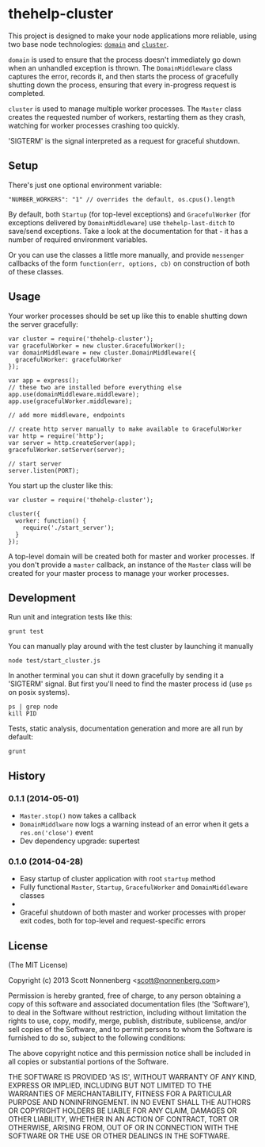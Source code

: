 # thehelp-cluster

This project is designed to make your node applications more reliable, using two base node technologies: [`domain`](http://nodejs.org/api/domain.html) and [`cluster`](http://nodejs.org/api/cluster.html).

`domain` is used to ensure that the process doesn't immediately go down when an unhandled exception is thrown. The `DomainMiddleware` class captures the error, records it, and then starts the process of gracefully shutting down the process, ensuring that every in-progress request is completed.

`cluster` is used to manage multiple worker processes. The `Master` class creates the requested number of workers, restarting them as they crash, watching for worker processes crashing too quickly.

'SIGTERM' is the signal interpreted as a request for graceful shutdown.

## Setup

There's just one optional environment variable:

```
"NUMBER_WORKERS": "1" // overrides the default, os.cpus().length
```

By default, both `Startup` (for top-level exceptions) and `GracefulWorker` (for exceptions delivered by `DomainMiddleware`) use `thehelp-last-ditch` to save/send exceptions. Take a look at the documentation for that - it has a number of required environment variables.

Or you can use the classes a little more manually, and provide `messenger` callbacks of the form `function(err, options, cb)` on construction of both of these classes.

## Usage

Your worker processes should be set up like this to enable shutting down the server gracefully:

```
var cluster = require('thehelp-cluster');
var gracefulWorker = new cluster.GracefulWorker();
var domainMiddleware = new cluster.DomainMiddleware({
  gracefulWorker: gracefulWorker
});

var app = express();
// these two are installed before everything else
app.use(domainMiddleware.middleware);
app.use(gracefulWorker.middleware);

// add more middleware, endpoints

// create http server manually to make available to GracefulWorker
var http = require('http');
var server = http.createServer(app);
gracefulWorker.setServer(server);

// start server
server.listen(PORT);
```

You start up the cluster like this:

```
var cluster = require('thehelp-cluster');

cluster({
  worker: function() {
    require('./start_server');
  }
});
```

A top-level domain will be created both for master and worker processes. If you don't provide a `master` callback, an instance of the `Master` class will be created for your master process to manage your worker processes.

## Development

Run unit and integration tests like this:

```
grunt test
```

You can manually play around with the test cluster by launching it manually

```
node test/start_cluster.js
```

In another terminal you can shut it down gracefully by sending it a 'SIGTERM' signal. But first you'll need to find the master process id (use `ps` on posix systems).

```
ps | grep node
kill PID
```

Tests, static analysis, documentation generation and more are all run by default:

```
grunt
```

## History

### 0.1.1 (2014-05-01)

* `Master.stop()` now takes a callback
* `DomainMiddlware` now logs a warning instead of an error when it gets a `res.on('close')` event
* Dev dependency upgrade: supertest

### 0.1.0 (2014-04-28)

* Easy startup of cluster application with root `startup` method
* Fully functional `Master`, `Startup`, `GracefulWorker` and `DomainMiddleware` classes
*
* Graceful shutdown of both master and worker processes with proper exit codes, both for top-level and request-specific errors

## License

(The MIT License)

Copyright (c) 2013 Scott Nonnenberg &lt;scott@nonnenberg.com&gt;

Permission is hereby granted, free of charge, to any person obtaining
a copy of this software and associated documentation files (the
'Software'), to deal in the Software without restriction, including
without limitation the rights to use, copy, modify, merge, publish,
distribute, sublicense, and/or sell copies of the Software, and to
permit persons to whom the Software is furnished to do so, subject to
the following conditions:

The above copyright notice and this permission notice shall be
included in all copies or substantial portions of the Software.

THE SOFTWARE IS PROVIDED 'AS IS', WITHOUT WARRANTY OF ANY KIND,
EXPRESS OR IMPLIED, INCLUDING BUT NOT LIMITED TO THE WARRANTIES OF
MERCHANTABILITY, FITNESS FOR A PARTICULAR PURPOSE AND NONINFRINGEMENT.
IN NO EVENT SHALL THE AUTHORS OR COPYRIGHT HOLDERS BE LIABLE FOR ANY
CLAIM, DAMAGES OR OTHER LIABILITY, WHETHER IN AN ACTION OF CONTRACT,
TORT OR OTHERWISE, ARISING FROM, OUT OF OR IN CONNECTION WITH THE
SOFTWARE OR THE USE OR OTHER DEALINGS IN THE SOFTWARE.
